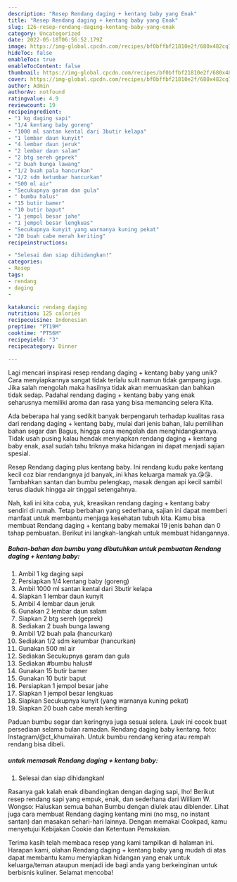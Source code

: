```yaml
---
description: "Resep Rendang daging + kentang baby yang Enak"
title: "Resep Rendang daging + kentang baby yang Enak"
slug: 126-resep-rendang-daging-kentang-baby-yang-enak
category: Uncategorized
date: 2022-05-18T06:56:52.179Z
image: https://img-global.cpcdn.com/recipes/bf0bffbf21810e2f/680x482cq70/rendang-daging-kentang-baby-foto-resep-utama.jpg
hideToc: false
enableToc: true
enableTocContent: false
thumbnail: https://img-global.cpcdn.com/recipes/bf0bffbf21810e2f/680x482cq70/rendang-daging-kentang-baby-foto-resep-utama.jpg
cover: https://img-global.cpcdn.com/recipes/bf0bffbf21810e2f/680x482cq70/rendang-daging-kentang-baby-foto-resep-utama.jpg
author: Admin
authorAv: notfound
ratingvalue: 4.9
reviewcount: 19
recipeingredient:
- "1 kg daging sapi"
- "1/4 kentang baby goreng"
- "1000 ml santan kental dari 3butir kelapa"
- "1 lembar daun kunyit"
- "4 lembar daun jeruk"
- "2 lembar daun salam"
- "2 btg sereh geprek"
- "2 buah bunga lawang"
- "1/2 buah pala hancurkan"
- "1/2 sdm ketumbar hancurkan"
- "500 ml air"
- "Secukupnya garam dan gula"
- " bumbu halus"
- "15 butir bamer"
- "10 butir baput"
- "1 jempol besar jahe"
- "1 jempol besar lengkuas"
- "Secukupnya kunyit yang warnanya kuning pekat"
- "20 buah cabe merah keriting"
recipeinstructions:

- "Selesai dan siap dihidangkan!"
categories:
- Resep
tags:
- rendang
- daging
- 

katakunci: rendang daging  
nutrition: 125 calories
recipecuisine: Indonesian
preptime: "PT19M"
cooktime: "PT56M"
recipeyield: "3"
recipecategory: Dinner

---
```





Lagi mencari inspirasi resep rendang daging + kentang baby yang unik? Cara menyiapkannya sangat tidak terlalu sulit namun tidak gampang juga. Jika salah mengolah maka hasilnya tidak akan memuaskan dan bahkan tidak sedap. Padahal rendang daging + kentang baby yang enak seharusnya memiliki aroma dan rasa yang bisa memancing selera Kita.





Ada beberapa hal yang sedikit banyak berpengaruh terhadap kualitas rasa dari rendang daging + kentang baby, mulai dari jenis bahan, lalu pemilihan bahan segar dan Bagus, hingga cara mengolah dan menghidangkannya. Tidak usah pusing kalau hendak menyiapkan rendang daging + kentang baby enak,      asal sudah tahu triknya maka hidangan ini dapat menjadi sajian spesial.














Resep Rendang daging plus kentang baby. Ini rendang kudu pake kentang kecil coz biar rendangnya jd banyak,.ini khas keluarga mamak ya.😘😘. Tambahkan santan dan bumbu pelengkap, masak dengan api kecil sambil terus diaduk hingga air tinggal setengahnya.






Nah, kali ini kita coba, yuk, kreasikan rendang daging + kentang baby sendiri di rumah. Tetap berbahan yang sederhana, sajian ini dapat memberi manfaat untuk membantu menjaga kesehatan tubuh kita. Kamu bisa membuat Rendang daging + kentang baby memakai 19 jenis bahan dan 0 tahap pembuatan. Berikut ini langkah-langkah untuk membuat hidangannya.

<!--inarticleads1-->

##### Bahan-bahan dan bumbu yang dibutuhkan untuk pembuatan Rendang daging + kentang baby:

1. Ambil 1 kg daging sapi
1. Persiapkan 1/4 kentang baby (goreng)
1. Ambil 1000 ml santan kental dari 3butir kelapa
1. Siapkan 1 lembar daun kunyit
1. Ambil 4 lembar daun jeruk
1. Gunakan 2 lembar daun salam
1. Siapkan 2 btg sereh (geprek)
1. Sediakan 2 buah bunga lawang
1. Ambil 1/2 buah pala (hancurkan)
1. Sediakan 1/2 sdm ketumbar (hancurkan)
1. Gunakan 500 ml air
1. Sediakan Secukupnya garam dan gula
1. Sediakan  #bumbu halus#
1. Gunakan 15 butir bamer
1. Gunakan 10 butir baput
1. Persiapkan 1 jempol besar jahe
1. Siapkan 1 jempol besar lengkuas
1. Siapkan Secukupnya kunyit (yang warnanya kuning pekat)
1. Siapkan 20 buah cabe merah keriting


Paduan bumbu segar dan keringnya juga sesuai selera. Lauk ini cocok buat persediaan selama bulan ramadan. Rendang daging baby kentang. foto: Instagram/@ct_khumairah. Untuk bumbu rendang kering atau rempah rendang bisa dibeli. 

<!--inarticleads2-->

#####  untuk memasak Rendang daging + kentang baby:


1. Selesai dan siap dihidangkan!

Rasanya gak kalah enak dibandingkan dengan daging sapi, lho! Berikut resep rendang sapi yang empuk, enak, dan sederhana dari William W. Wongso: Haluskan semua bahan Bumbu dengan diulek atau diblender. Lihat juga cara membuat Rendang daging kentang mini (no msg, no instant santan) dan masakan sehari-hari lainnya. Dengan memakai Cookpad, kamu menyetujui Kebijakan Cookie dan Ketentuan Pemakaian. 

Terima kasih telah membaca resep yang kami tampilkan di halaman ini. Harapan kami, olahan Rendang daging + kentang baby yang mudah di atas dapat membantu kamu menyiapkan hidangan yang enak untuk keluarga/teman ataupun menjadi ide bagi anda yang berkeinginan untuk berbisnis kuliner. Selamat mencoba!
